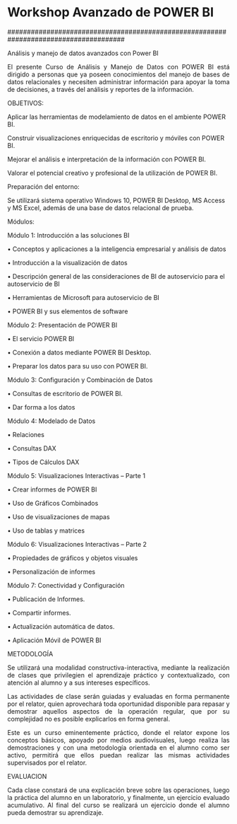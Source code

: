 # Workshop Avanzado de POWER BI
######################################################################################

Análisis y manejo de datos avanzados con Power BI


<p align="justify">El presente Curso de Análisis y Manejo de Datos con POWER BI está dirigido a personas que ya poseen conocimientos del manejo de bases de datos relacionales y necesiten administrar información para apoyar la toma de decisiones, a través del análisis y reportes de la información.</p> 

OBJETIVOS:

Aplicar las herramientas de modelamiento de datos en el ambiente POWER BI.

Construir visualizaciones enriquecidas de escritorio y móviles con POWER BI.

Mejorar el análisis e interpretación de la información con POWER BI.

Valorar el potencial creativo y profesional de la utilización de POWER BI.


Preparación del entorno:

Se utilizará sistema operativo Windows 10, POWER BI Desktop, MS Access y MS Excel, además de una base de datos relacional de prueba.

Módulos:

Módulo 1: Introducción a las soluciones BI

• Conceptos y aplicaciones a la inteligencia empresarial y análisis de datos

• Introducción a la visualización de datos

• Descripción general de las consideraciones de BI de autoservicio para el autoservicio de BI

• Herramientas de Microsoft para autoservicio de BI

• POWER BI y sus elementos de software


Módulo 2: Presentación de POWER BI

• El servicio POWER BI

• Conexión a datos mediante POWER BI Desktop.

• Preparar los datos para su uso con POWER BI.

Módulo 3: Configuración y Combinación de Datos

• Consultas de escritorio de POWER BI.

• Dar forma a los datos

Módulo 4: Modelado de Datos

• Relaciones

• Consultas DAX

• Tipos de Cálculos DAX

Módulo 5: Visualizaciones Interactivas – Parte 1

• Crear informes de POWER BI

• Uso de Gráficos Combinados

• Uso de visualizaciones de mapas

• Uso de tablas y matrices

Módulo 6: Visualizaciones Interactivas – Parte 2

• Propiedades de gráficos y objetos visuales

• Personalización de informes

Módulo 7: Conectividad y Configuración

• Publicación de Informes.

• Compartir informes.

• Actualización automática de datos.

• Aplicación Móvil de POWER BI

METODOLOGÍA

<p align="justify">Se utilizará una modalidad constructiva-interactiva, mediante la realización de clases que privilegien el aprendizaje práctico y contextualizado, con atención al alumno y a sus intereses específicos.</p>
 
<p align="justify">Las actividades de clase serán guiadas y evaluadas en forma permanente por el relator, quien aprovechará toda oportunidad disponible para repasar y demostrar aquellos aspectos de la operación regular, que por su complejidad no es posible explicarlos en forma general.</p>

<p align="justify">Este es un curso eminentemente práctico, donde el relator expone los conceptos básicos, apoyado por medios audiovisuales, luego realiza las demostraciones y con una metodología orientada en el alumno como ser activo, permitirá que ellos puedan realizar las mismas actividades supervisados por el relator.</p>

EVALUACION

<p align="justify">Cada clase constará de una explicación breve sobre las operaciones, luego la práctica del alumno en un laboratorio, y finalmente, un ejercicio evaluado acumulativo. Al final del curso se realizará un ejercicio donde el alumno pueda demostrar su aprendizaje.</p>
